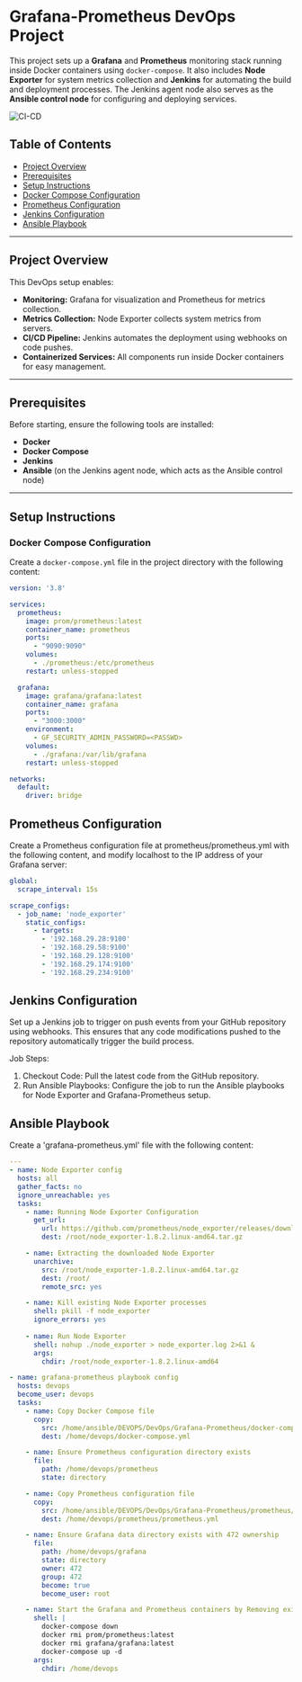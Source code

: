 # Grafana-Prometheus DevOps Project

This project sets up a **Grafana** and **Prometheus** monitoring stack running inside Docker containers using `docker-compose`. It also includes **Node Exporter** for system metrics collection and **Jenkins** for automating the build and deployment processes. The Jenkins agent node also serves as the **Ansible control node** for configuring and deploying services.

![CI-CD](https://github.com/user-attachments/assets/9de1637c-dd1d-4e1a-9562-eb7e8e110b44)

## Table of Contents
- [Project Overview](#project-overview)
- [Prerequisites](#prerequisites)
- [Setup Instructions](#setup-instructions)
- [Docker Compose Configuration](#docker-compose-configuration)
- [Prometheus Configuration](#prometheus-configuration)
- [Jenkins Configuration](#jenkins-configuration)
- [Ansible Playbook](#ansible-playbook)

---

## Project Overview

This DevOps setup enables:
- **Monitoring:** Grafana for visualization and Prometheus for metrics collection.
- **Metrics Collection:** Node Exporter collects system metrics from servers.
- **CI/CD Pipeline:** Jenkins automates the deployment using webhooks on code pushes.
- **Containerized Services:** All components run inside Docker containers for easy management.

---

## Prerequisites

Before starting, ensure the following tools are installed:

- **Docker**
- **Docker Compose**
- **Jenkins**
- **Ansible** (on the Jenkins agent node, which acts as the Ansible control node)

---

## Setup Instructions

### Docker Compose Configuration

Create a `docker-compose.yml` file in the project directory with the following content:

```yaml
version: '3.8'

services:
  prometheus:
    image: prom/prometheus:latest
    container_name: prometheus
    ports:
      - "9090:9090"
    volumes:
      - ./prometheus:/etc/prometheus
    restart: unless-stopped

  grafana:
    image: grafana/grafana:latest
    container_name: grafana
    ports:
      - "3000:3000"
    environment:
      - GF_SECURITY_ADMIN_PASSWORD=<PASSWD>
    volumes:
      - ./grafana:/var/lib/grafana
    restart: unless-stopped

networks:
  default:
    driver: bridge
```

## Prometheus Configuration

Create a Prometheus configuration file at prometheus/prometheus.yml with the following content, and modify localhost to the IP address of your Grafana server:

```yaml
global:
  scrape_interval: 15s

scrape_configs:
  - job_name: 'node_exporter'
    static_configs:
      - targets:
        - '192.168.29.28:9100'
        - '192.168.29.58:9100' 
        - '192.168.29.128:9100' 
        - '192.168.29.174:9100' 
        - '192.168.29.234:9100' 
``` 
## Jenkins Configuration

Set up a Jenkins job to trigger on push events from your GitHub repository using webhooks. This ensures that any code modifications pushed to the repository automatically trigger the build process.

Job Steps:
1. Checkout Code: Pull the latest code from the GitHub repository.
2. Run Ansible Playbooks: Configure the job to run the Ansible playbooks for Node Exporter and Grafana-Prometheus setup.

## Ansible Playbook

Create a 'grafana-prometheus.yml' file with the following content:

```yaml
---
- name: Node Exporter config
  hosts: all
  gather_facts: no
  ignore_unreachable: yes
  tasks:
    - name: Running Node Exporter Configuration
      get_url:
        url: https://github.com/prometheus/node_exporter/releases/download/v1.8.2/node_exporter-1.8.2.linux-amd64.tar.gz
        dest: /root/node_exporter-1.8.2.linux-amd64.tar.gz

    - name: Extracting the downloaded Node Exporter
      unarchive:
        src: /root/node_exporter-1.8.2.linux-amd64.tar.gz 
        dest: /root/
        remote_src: yes

    - name: Kill existing Node Exporter processes 
      shell: pkill -f node_exporter 
      ignore_errors: yes
    
    - name: Run Node Exporter
      shell: nohup ./node_exporter > node_exporter.log 2>&1 &
      args:
        chdir: /root/node_exporter-1.8.2.linux-amd64

- name: grafana-prometheus playbook config
  hosts: devops
  become_user: devops
  tasks:
    - name: Copy Docker Compose file
      copy:
        src: /home/ansible/DEVOPS/DevOps/Grafana-Prometheus/docker-compose.yml
        dest: /home/devops/docker-compose.yml

    - name: Ensure Prometheus configuration directory exists
      file:
        path: /home/devops/prometheus
        state: directory

    - name: Copy Prometheus configuration file
      copy:
        src: /home/ansible/DEVOPS/DevOps/Grafana-Prometheus/prometheus/prometheus.yml
        dest: /home/devops/prometheus/prometheus.yml

    - name: Ensure Grafana data directory exists with 472 ownership
      file:
        path: /home/devops/grafana
        state: directory
        owner: 472
        group: 472
        become: true
        become_user: root

    - name: Start the Grafana and Prometheus containers by Removing existing Containers
      shell: |
        docker-compose down
        docker rmi prom/prometheus:latest
        docker rmi grafana/grafana:latest
        docker-compose up -d
      args:
        chdir: /home/devops
```
